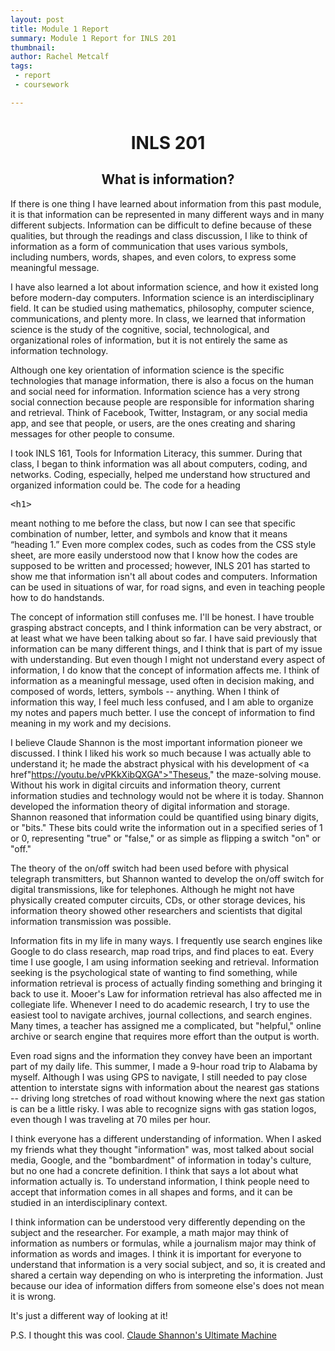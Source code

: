 ```yaml
---
layout: post
title: Module 1 Report
summary: Module 1 Report for INLS 201
thumbnail: 
author:	Rachel Metcalf
tags:
 - report
 - coursework

---
```

# <center>INLS 201</center>

## <center>What is information?</center>
If there is one thing I have learned about information from this past module, it is that information can be represented in many different ways and in many different subjects. Information can be difficult to define because of these qualities, but through the readings and class discussion, I like to think of information as a form of communication that uses various symbols, including numbers, words, shapes, and even colors, to express some meaningful message.
	
I have also learned a lot about information science, and how it existed long before modern-day computers. Information science is an interdisciplinary field. It can be studied using mathematics, philosophy, computer science, communications, and plenty more.  In class, we learned that information science is the study of the cognitive, social, technological, and organizational roles of information, but it is not entirely the same as information technology. 

Although one key orientation of information science is the specific technologies that manage information, there is also a focus on the human and social need for information. Information science has a very strong social connection because people are responsible for information sharing and retrieval. Think of Facebook, Twitter, Instagram, or any social media app, and see that people, or users, are the ones creating and sharing messages for other people to consume.

I took INLS 161, Tools for Information Literacy, this summer. During that class, I began to think information was all about computers, coding, and networks. Coding, especially, helped me understand how structured and organized information could be. The code for a heading <xmp><h1></xmp> meant nothing to me before the class, but now I can see that specific combination of number, letter, and symbols and know that it means “heading 1.” Even more complex codes, such as codes from the CSS style sheet, are more easily understood now that I know how the codes are supposed to be written and processed; however, INLS 201 has started to show me that information isn't all about codes and computers. Information can be used in situations of war, for road signs, and even in teaching people how to do handstands.

The concept of information still confuses me. I'll be honest. I have trouble grasping abstract concepts, and I think information can be very abstract, or at least what we have been talking about so far. I have said previously that information can be many different things, and I think that is part of my issue with understanding. But even though I might not understand every aspect of information, I do know that the concept of information affects me. I think of information as a meaningful message, used often in decision making, and composed of words, letters, symbols -- anything. When I think of information this way, I feel much less confused, and I am able to organize my notes and papers much better. I use the concept of information to find meaning in my work and my decisions.

I believe Claude Shannon is the most important information pioneer we discussed. I think I liked his work so much because I was actually able to understand it; he made the abstract physical with his development of <a href"https://youtu.be/vPKkXibQXGA">"Theseus," the maze-solving mouse</a>. Without his work in digital circuits and information theory, current information studies and technology would not be where it is today. Shannon developed the information theory of digital information and storage. Shannon reasoned that information could be quantified using binary digits, or "bits." These bits could write the information out in a specified series of 1 or 0, representing "true" or "false," or as simple as flipping a switch "on" or "off." 

The theory of the on/off switch had been used before with physical telegraph transmitters, but Shannon wanted to develop the on/off switch for digital transmissions, like for telephones. Although he might not have physically created computer circuits, CDs, or other storage devices, his information theory showed other researchers and scientists that digital information transmission was possible. 

Information fits in my life in many ways. I frequently use search engines like Google to do class research, map road trips, and find places to eat. Every time I use google, I am using information seeking and retrieval. Information seeking is the psychological state of wanting to find something, while information retrieval is process of actually finding something and bringing it back to use it. Mooer's Law for information retrieval has also affected me in collegiate life. Whenever I need to do academic research, I try to use the easiest tool to navigate archives, journal collections, and search engines. Many times, a teacher has assigned me a complicated, but "helpful," online archive or search engine that requires more effort than the output is worth. 

Even road signs and the information they convey have been an important part of my daily life. This summer, I made a 9-hour road trip to Alabama by myself. Although I was using GPS to navigate, I still needed to pay close attention to interstate signs with information about the nearest gas stations -- driving long stretches of road without knowing where the next gas station is can be a little risky. I was able to recognize signs with gas station logos, even though I was traveling at 70 miles per hour. 

I think everyone has a different understanding of information. When I asked my friends what they thought "information" was, most talked about social media, Google, and the "bombardment" of information in today's culture, but no one had a concrete definition. I think that says a lot about what information actually is. To understand information, I think people need to accept that information comes in all shapes and forms, and it can be studied in an interdisciplinary context. 

I think information can be understood very differently depending on the subject and the researcher. For example, a math major may think of information as numbers or formulas, while a journalism major may think of information as words and images. I think it is important for everyone to understand that information is a very social subject, and so, it is created and shared a certain way depending on who is interpreting the information. Just because our idea of information differs from someone else's does not mean it is wrong. 

It's just a different way of looking at it!

P.S. I thought this was cool.
<a href="https://youtu.be/kt3csIz3hEk">Claude Shannon's Ultimate Machine</a>
